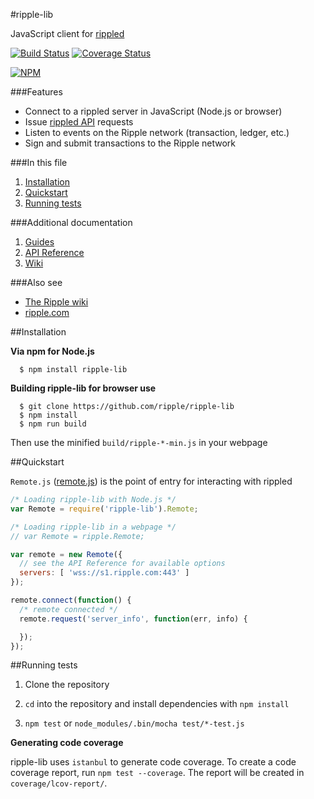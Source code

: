 #ripple-lib

JavaScript client for [rippled](https://github.com/ripple/rippled)

[![Build Status](https://travis-ci.org/ripple/ripple-lib.svg?branch=develop)](https://travis-ci.org/ripple/ripple-lib) [![Coverage Status](https://coveralls.io/repos/ripple/ripple-lib/badge.png?branch=develop)](https://coveralls.io/r/ripple/ripple-lib?branch=develop)

[![NPM](https://nodei.co/npm/ripple-lib.png)](https://www.npmjs.org/package/ripple-lib)

###Features

+ Connect to a rippled server in JavaScript (Node.js or browser)
+ Issue [rippled API](https://ripple.com/wiki/JSON_Messages) requests
+ Listen to events on the Ripple network (transaction, ledger, etc.)
+ Sign and submit transactions to the Ripple network

###In this file

1. [Installation](README.md#installation)
2. [Quickstart](README.md#quickstart)
3. [Running tests](https://github.com/ripple/ripple-lib#running-tests)

###Additional documentation

1. [Guides](docs/GUIDES.md)
2. [API Reference](docs/REFERENCE.md)
3. [Wiki](https://ripple.com/wiki/Ripple_JavaScript_library)

###Also see

+ [The Ripple wiki](https://ripple.com/wiki)
+ [ripple.com](https://ripple.com)

##Installation

**Via npm for Node.js**

```
  $ npm install ripple-lib
```

**Building ripple-lib for browser use**

```
  $ git clone https://github.com/ripple/ripple-lib
  $ npm install
  $ npm run build
```

Then use the minified `build/ripple-*-min.js` in your webpage

##Quickstart

`Remote.js` ([remote.js](https://github.com/ripple/ripple-lib/blob/develop/src/js/ripple/remote.js)) is the point of entry for interacting with rippled

```js
/* Loading ripple-lib with Node.js */
var Remote = require('ripple-lib').Remote;

/* Loading ripple-lib in a webpage */
// var Remote = ripple.Remote;

var remote = new Remote({
  // see the API Reference for available options
  servers: [ 'wss://s1.ripple.com:443' ]
});

remote.connect(function() {
  /* remote connected */
  remote.request('server_info', function(err, info) {

  });
});
```

##Running tests

1. Clone the repository

2. `cd` into the repository and install dependencies with `npm install`

3. `npm test` or `node_modules/.bin/mocha test/*-test.js`

**Generating code coverage**

ripple-lib uses `istanbul` to generate code coverage. To create a code coverage report, run `npm test --coverage`. The report will be created in `coverage/lcov-report/`.
